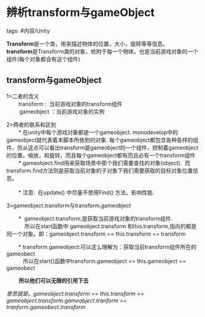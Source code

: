 # 辨析transform与gameObject

tags: #内容/Unity 


**Transform**是一个类，用来描述物体的位置，大小，旋转等等信息。  
**transform**是Transform类的对象，依附于每一个物体。也是当前游戏对象的一个组件(每个对象都会有这个组件)

## **transform与gameObject**

1>二者的含义  
        transform :  当前游戏对象的transform组件  
   　  gameobject ：当前游戏对象的实例

2>两者的联系和区别  
        * 在unity中每个游戏对象都是一个gameobject. monodevelop中的gameobject就代表着本脚本所依附的对象. 每个gameobject都包含各种各样的组件，但从这点可以看出transform是gameobject的一个组件，控制着gameobject的位置，缩放，和旋转，而且每个gameobject都有而且必有一个transform组件  
        * gameobject.find用来获取场景中那个我们需要查找的对象(object).  而transform.find方法则是获取当前对象的子对象下我们需要获取的目标对象位置信息。  
          
        * 注意:  在update() 中尽量不使用Find() 方法，影响性能.     

3>gameobject.transform与transform.gameobject

        *  gameobject.transform,是获取当前游戏对象的transform组件.  
            所以在start函数中 gameobject.transform 和this.transform,指向的都是同一个对象。即：gameobject.transform == this.transform == transform

        * transform.gameobject:可以这么理解为：获取当前transform组件所在的gameobect  
           所以在start()函数中transform.gameobject == this.gameobject == gameobect

 　　**所以他们可以无限的引用下去**

_意思就是。gameobject.transform == this.transform == gameobject.transform.gameobject.tranform == tranform.gameobect.transform_
